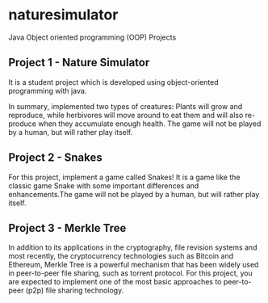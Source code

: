 # naturesimulator
Java Object oriented programming (OOP) Projects

## Project 1 - Nature Simulator

It is a student project which is developed using object-oriented programming with java.

In summary, implemented two types of creatures: Plants will grow and reproduce, while herbivores will move around to eat them and will also re-produce when they accumulate enough health. The game will not be played by a human, but will rather play itself.

## Project 2 - Snakes

For this project,  implement a game called Snakes! It is a game like the classic game Snake with some important differences and enhancements.The game will not be played by a human, but will rather play itself. 

## Project 3 - Merkle Tree

In addition to its applications in the cryptography, file revision systems and most recently,
the cryptocurrency technologies such as Bitcoin and Ethereum, Merkle Tree is a powerful
mechanism that has been widely used in peer-to-peer file sharing, such as torrent protocol.
For this project, you are expected to implement one of the most basic approaches to
peer-to-peer (p2p) file sharing technology.


